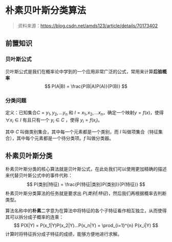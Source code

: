 # 朴素贝叶斯分类算法

> 资料来源：https://blog.csdn.net/amds123/article/details/70173402

## 前置知识

### 贝叶斯公式

贝叶斯公式是我们在概率论中学到的一个应用非常广泛的公式，常用来计算**后验概率**
$$
P(A|B) = \frac{P(B|A)P(A)}{P(B)}
$$

### 分类问题

定义：已知集合$C= y_1, y_2, ... y_n$ 和 $I = x_1, x_2, ... x_n$，确定一个映射$y = f(x)$，使得 $\forall x_i \in I$ 有且只有一个 $y_i \in C$ ，使得 $y_i = f(x_i)$。

其中 $C$ 叫做类别集合，其中每一个元素都是一个类别，而 $I$ 叫做项集合（特征集合），其中每个元素都是一个待分类项。$f$ 叫做分类器。



## 朴素贝叶斯分类

朴素贝叶斯分类的核心算法就是贝叶斯公式，在此处我们可以使用更加精确的描述来代替贝叶斯公式中的事件代称：
$$
P(类别|特征) = \frac{P(特征|类别)P(类别)}{P(特征)}
$$
朴素贝叶斯分类算法的任务就是要求出 $P(类别|特征)$，然后我们再根据概率去判断类型。

算法名称中的**朴素**二字意为在算法中将特征的各个子特征看作相互独立，从而使得其可以拆分成子概率的连乘：
$$
P(X|Y) = P(x_1|Y)P(x_2|Y)...P(x_n|Y) = \prod_{i=1}^{n} P(x_i|Y)
$$
计算时将特征拆分成子特征的成绩，能够方便地进行求解。